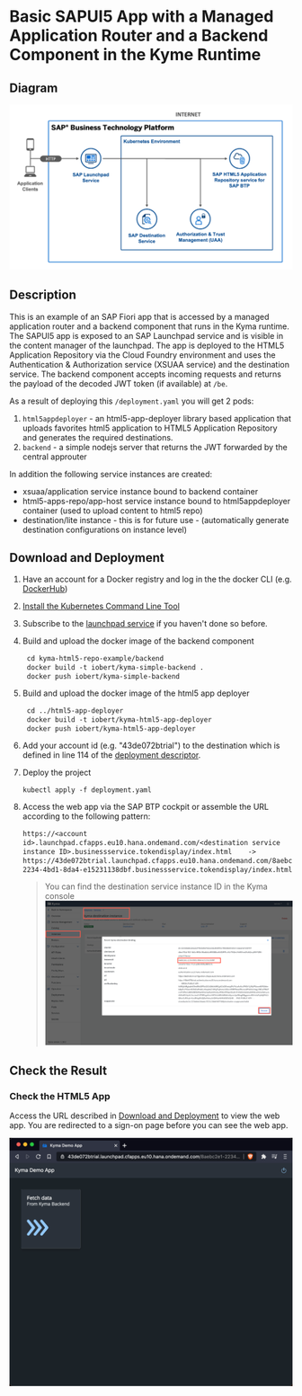 # Basic SAPUI5 App with a Managed Application Router and a Backend Component in the Kyme Runtime


## Diagram

![diagram](diagram.png)


## Description

This is an example of an SAP Fiori app that is accessed by a managed application router and a backend component that runs in the Kyma runtime. The SAPUI5 app is exposed to an SAP Launchpad service and is visible in the content manager of the launchpad. The app is deployed to the HTML5 Application Repository via the Cloud Foundry environment and uses the Authentication & Authorization service (XSUAA service) and the destination service. 
The backend component accepts incoming requests and returns the payload of the decoded JWT token (if available) at `/be`.



As a result of deploying this `/deployment.yaml` you will get 2 pods:

1. `html5appdeployer` - an html5-app-deployer library based application that uploads favorites html5 application to HTML5 Application Repository and generates the required destinations.
2. `backend` - a simple nodejs server that returns the JWT forwarded by the central approuter

In addition the following service instances are created:
- xsuaa/application service instance bound to backend container
- html5-apps-repo/app-host service instance bound to html5appdeployer container (used to upload content to html5 repo)
- destination/lite instance - this is for future use - (automatically generate destination configurations on instance level)

## Download and Deployment
1. Have an account for a Docker registry and log in the the docker CLI (e.g. [DockerHub](https://docs.docker.com/docker-hub/))
1. [Install the Kubernetes Command Line Tool](https://developers.sap.com/tutorials/cp-kyma-download-cli.html)
1. Subscribe to the [launchpad service](https://developers.sap.com/tutorials/cp-portal-cloud-foundry-getting-started.html) if you haven't done so before.
2. Build and upload the docker image of the backend component
   ```
    cd kyma-html5-repo-example/backend
    docker build -t iobert/kyma-simple-backend .
    docker push iobert/kyma-simple-backend
    ```
2. Build and upload the docker image of the html5 app deployer 
   ```
    cd ../html5-app-deployer
    docker build -t iobert/kyma-html5-app-deployer 
    docker push iobert/kyma-html5-app-deployer
    ```
4. Add your account id (e.g. "43de072btrial") to the destination which is defined in line 114 of the [deployment descriptor](html5-app-deployer/deployment.yaml).
2. Deploy the project
   ```
   kubectl apply -f deployment.yaml
   ```
       
2. Access the web app via the SAP BTP cockpit or assemble the URL according to the following pattern:
   ```
   https://<account id>.launchpad.cfapps.eu10.hana.ondemand.com/<destination service instance ID>.businessservice.tokendisplay/index.html    ->
   https://43de072btrial.launchpad.cfapps.eu10.hana.ondemand.com/8aebc2e1-2234-4bd1-8da4-e15231138dbf.businessservice.tokendisplay/index.html
   ```

   > You can find the destination service instance ID in the Kyma console
   ![](instanceId.png)


## Check the Result

### Check the HTML5 App

Access the URL described in [Download and Deployment](#download-and-deployment) to view the web app. You are redirected to a sign-on page before you can see the web app.

![webapp](result.png)
